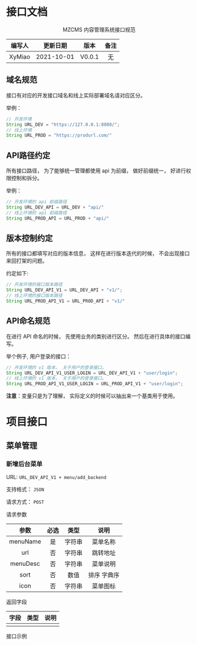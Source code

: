 # 接口文档



<center>MZCMS 内容管理系统接口规范</center>

| 编写人 |  更新日期  |  版本  | 备注 |
| :----: | :--------: | :----: | :--: |
| XyMiao | 2021-10-01 | V0.0.1 |  无  |



## 域名规范

接口有对应的开发接口域名和线上实际部署域名请对应区分。 

举例： 

```java
// 开发环境
String URL_DEV = "https://127.0.0.1:8080/";
// 线上环境
String URL_PROD = "https://produrl.com/"
```



## API路径约定

所有接口路径， 为了能够统一管理都使用  api 为前缀， 做好前缀统一， 好进行权限控制和拆分。

举例：

```java
// 开发环境的 api 前缀路径
String URL_DEV_API = URL_DEV + "api/"
// 线上环境的 api 前缀路径
String URL_PROD_API = URL_PROD + "api/"    
```

## 版本控制约定

所有的接口都填写对应的版本信息， 这样在进行版本迭代的时候， 不会出现接口来回打架的问题。 

约定如下:

```java
// 开发环境的接口版本路径
String URL_DEV_API_V1 = URL_DEV_API + "v1/";
// 线上环境的接口版本路径
String URL_PROD_API_V1 = URL_PROD_API + "v1/" 
```

## API命名规范

在进行 API 命名的时候， 先使用业务的类别进行区分。 然后在进行具体的接口编写。

举个例子, 用户登录的接口：

```java
// 开发环境的 v1 版本， 关于用户的登录接口。
String URL_DEV_API_V1_USER_LOGIN = URL_DEV_API_V1 + "user/login";
// 线上环境的 v1 版本， 关于用户的登录接口。
String URL_PROD_API_V1_USER_LOGIN = URL_PROD_API_V1 + "user/login";
```

**注意**：变量只是为了理解， 实际定义的时候可以抽出来一个基类用于使用。



# 项目接口

## 菜单管理

### 新增后台菜单

URL:  `URL_DEV_API_V1 + menu/add_backend`

支持格式： `JSON`

请求方式： `POST`

请求参数

|   参数   | 必选 |  类型  |    说明     |
| :------: | :--: | :----: | :---------: |
| menuName |  是  | 字符串 |  菜单名称   |
|   url    |  否  | 字符串 |  跳转地址   |
| menuDesc |  否  | 字符串 |  菜单说明   |
|   sort   |  否  |  数值  | 排序 字典序 |
|   icon   |  否  | 字符串 |  菜单图标   |

返回字段

| 字段 | 类型 | 说明 |
| :--: | :--: | :--: |
|      |      |      |

接口示例

